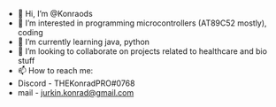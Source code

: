 - 👋 Hi, I’m @Konraods
- 👀 I’m interested in programming microcontrollers (AT89C52 mostly), coding
- 🌱 I’m currently learning java, python
- 💞️ I’m looking to collaborate on projects related to healthcare and bio stuff
- 📫 How to reach me:
- Discord - THEKonradPRO#0768
- mail - jurkin.konrad@gmail.com

<!---
Konraods/Konraods is a ✨ special ✨ repository because its `README.md` (this file) appears on your GitHub profile.
You can click the Preview link to take a look at your changes.
--->
